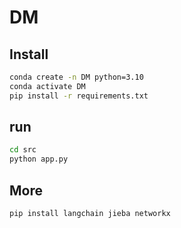 # DM
## Install
```bash
conda create -n DM python=3.10
conda activate DM
pip install -r requirements.txt
```
## run
```bash
cd src
python app.py
```


## More
```bash
pip install langchain jieba networkx 
```